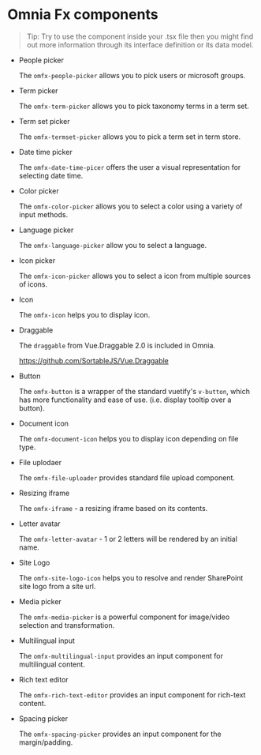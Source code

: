 # Omnia Fx components

>Tip: Try to use the component inside your .tsx file then you might find out more information through its interface definition or its data model.

>

- People picker

    The `omfx-people-picker` allows you to pick users or microsoft groups.

- Term picker

    The `omfx-term-picker` allows you to pick taxonomy terms in a term set.

- Term set picker

    The `omfx-termset-picker` allows you to pick a term set in term store.

- Date time picker

    The `omfx-date-time-picer` offers the user a visual representation for selecting date time.

- Color picker

    The `omfx-color-picker` allows you to select a color using a variety of input methods.

- Language picker

    The `omfx-language-picker` allow you to select a language.

- Icon picker

    The `omfx-icon-picker` allows you to select a icon from multiple sources of icons.

- Icon

    The `omfx-icon` helps you to display icon.

- Draggable

    The `draggable` from Vue.Draggable 2.0 is included in Omnia.

    https://github.com/SortableJS/Vue.Draggable

- Button

    The `omfx-button` is a wrapper of the standard vuetify's `v-button`, which has more functionality and ease of use. (i.e. display tooltip over a button).

- Document icon

    The `omfx-document-icon` helps you to display icon depending on file type. 

- File uplodaer

    The `omfx-file-uploader` provides standard file upload component.

- Resizing iframe

    The `omfx-iframe` - a resizing iframe based on its contents.

- Letter avatar

    The `omfx-letter-avatar` - 1 or 2 letters will be rendered by an initial name.

- Site Logo

    The `omfx-site-logo-icon` helps you to resolve and render SharePoint site logo from a site url.

- Media picker

    The `omfx-media-picker` is a powerful component for image/video selection and transformation.

- Multilingual input

    The `omfx-multilingual-input` provides an input component for multilingual content.

- Rich text editor

    The `omfx-rich-text-editor` provides an input component for rich-text content.

- Spacing picker

    The `omfx-spacing-picker` provides an input component for the margin/padding.